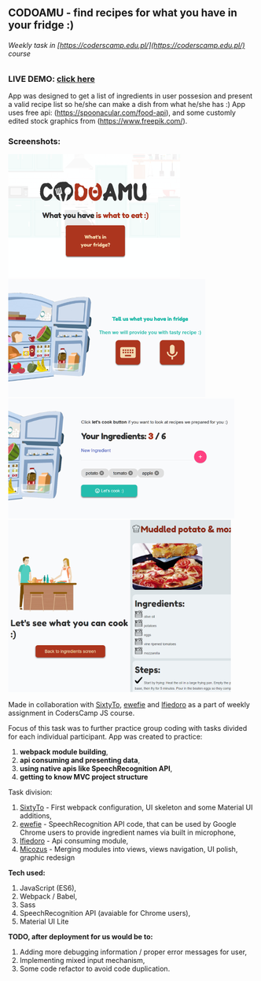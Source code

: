 ## CODOAMU - find recipes for what you have in your fridge :)
######  Weekly task in [https://coderscamp.edu.pl/](https://coderscamp.edu.pl/) course

### **LIVE DEMO:** [click here](https://micozus.github.io/CODOAMU/)

App was designed to get a list of ingredients in user possesion and present a valid recipe list so he/she can make a dish from what he/she has :) App uses free api: (https://spoonacular.com/food-api), and some customly edited stock graphics from (https://www.freepik.com/).

### Screenshots:
![Welcome screen snapshot](https://github.com/Micozus/CODOAMU/blob/master/welcomescreen.png) 
![Fridge screen snapshot](https://github.com/Micozus/CODOAMU/blob/master/fridgescreen.png) 
![Ingredients screen snapshot](https://github.com/Micozus/CODOAMU/blob/master/ingredients.png) 
![Results screen snapshot](https://github.com/Micozus/CODOAMU/blob/master/resultpng.png)

Made in collaboration with [SixtyTo](https://github.com/sixtyto/), [ewefie](https://github.com/ewefie/) and [lfiedoro](https://github.com/lfiedoro)  as a part of weekly assignment in CodersCamp JS course. 

Focus of this task was to further practice group coding with tasks divided for each individual participant. App was created to practice: 
1) **webpack module building**, 
2) **api consuming and presenting data**, 
3) **using native apis like SpeechRecognition API**, 
4) **getting to know MVC project structure** 

Task division:
1) [SixtyTo](https://github.com/sixtyto/) - First webpack configuration, UI skeleton and some Material UI additions,
2) [ewefie](https://github.com/ewefie/) - SpeechRecognition API code, that can be used by Google Chrome users to provide ingredient names via built in microphone,
3) [lfiedoro](https://github.com/lfiedoro) - Api consuming module,
4) [Micozus](https://github.com/Micozus) - Merging modules into views, views navigation, UI polish, graphic redesign

**Tech used:**
1) JavaScript (ES6),
2) Webpack / Babel,
3) Sass
4) SpeechRecognition API (avaiable for Chrome users),
5) Material UI Lite

**TODO, after deployment for us would be to:**
1) Adding more debugging information / proper error messages for user,
2) Implementing mixed input mechanism,
3) Some code refactor to avoid code duplication. 
